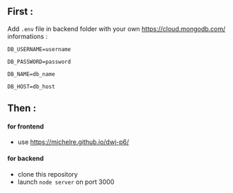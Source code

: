 
## First :
Add `.env` file in backend folder with your own https://cloud.mongodb.com/ informations :

`DB_USERNAME=username`

`DB_PASSWORD=password`

`DB_NAME=db_name`

`DB_HOST=db_host`

## Then :
#### for frontend 
- use https://michelre.github.io/dwj-p6/
#### for backend
- clone this repository 
- launch `node server` on port 3000
